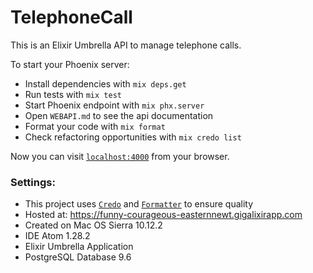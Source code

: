 # TelephoneCall
This is an Elixir Umbrella API to manage telephone calls.

To start your Phoenix server:

  * Install dependencies with `mix deps.get`
  * Run tests with `mix test`
  * Start Phoenix endpoint with `mix phx.server`
  * Open `WEBAPI.md` to see the api documentation
  * Format your code with `mix format`
  * Check refactoring opportunities with `mix credo list`

  Now you can visit [`localhost:4000`](http://localhost:4000) from your browser.

  ### Settings:

  - This project uses [`Credo`](https://github.com/rrrene/credo) and [`Formatter`](https://medium.com/blackode/code-formatter-the-big-feature-in-elixir-v1-6-0-f6572061a4ba) to ensure quality
  - Hosted at: https://funny-courageous-easternnewt.gigalixirapp.com
  - Created on Mac OS Sierra 10.12.2
  - IDE Atom 1.28.2
  - Elixir Umbrella Application
  - PostgreSQL Database 9.6
